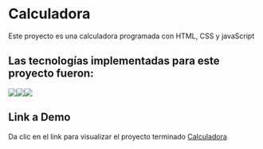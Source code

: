 # Calculadora
Este proyecto es una calculadora programada con HTML, CSS y javaScript

## Las tecnologías implementadas para este proyecto fueron:
<img src="https://img.shields.io/badge/HTML5-E34F26?style=for-the-badge&logo=html5&logoColor=white" /><img src="https://img.shields.io/badge/CSS3-1572B6?style=for-the-badge&logo=css3&logoColor=white" /><img src="https://img.shields.io/badge/JavaScript-323330?style=for-the-badge&logo=javascript&logoColor=F7DF1E" />

## Link a Demo
Da clic en el link para visualizar el proyecto terminado [Calculadora](https://calculadora-elena.netlify.app)
